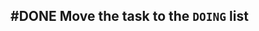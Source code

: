 ## #DONE Move the task to the `DOING` list
<!-- #task -->
<!-- created:2023-09-12T13:05:42.710Z task-id:cJSsK group:"Ungrouped Tasks" story-id:Start-task order:-10 completed:2023-10-01T17:34:03.963Z
archived:true
archivedAt:2024-10-30T22:38:06-04:00
originalPath:backlog/stories/Start-task/tasks/Move-the-task-to-the-DOING-list.md
originalLine:1
-->


